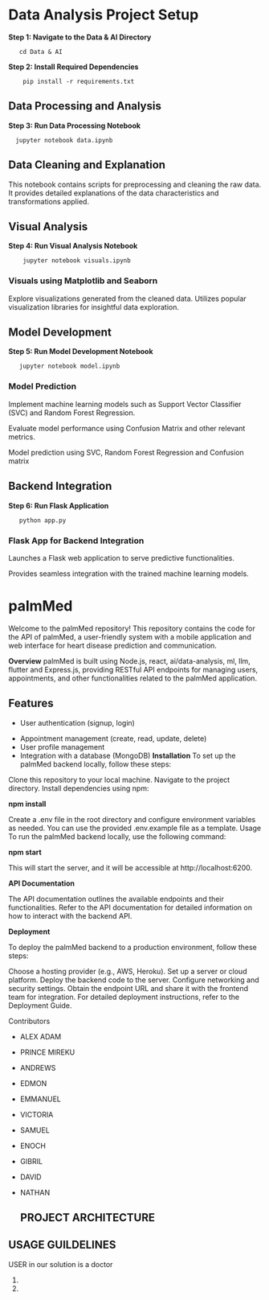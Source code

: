 # Data Analysis Project Setup

**Step 1: Navigate to the Data & AI Directory**

       cd Data & AI

**Step 2: Install Required Dependencies**

        pip install -r requirements.txt

## **Data Processing and Analysis**

**Step 3: Run Data Processing Notebook**

      jupyter notebook data.ipynb

## **Data Cleaning and Explanation**

This notebook contains scripts for preprocessing and cleaning the raw data.
It provides detailed explanations of the data characteristics and transformations applied.

## **Visual Analysis**

**Step 4: Run Visual Analysis Notebook**

        jupyter notebook visuals.ipynb

### **Visuals using Matplotlib and Seaborn**

Explore visualizations generated from the cleaned data.
Utilizes popular visualization libraries for insightful data exploration.

## **Model Development**

**Step 5: Run Model Development Notebook**

       jupyter notebook model.ipynb

### **Model Prediction**

Implement machine learning models such as Support Vector Classifier (SVC) and Random Forest Regression.

Evaluate model performance using Confusion Matrix and other relevant metrics.

Model prediction using SVC, Random Forest Regression and Confusion matrix

## **Backend Integration**

**Step 6: Run Flask Application**

       python app.py


### **Flask App for Backend Integration**

Launches a Flask web application to serve predictive functionalities.

Provides seamless integration with the trained machine learning models.

# palmMed

Welcome to the palmMed repository! This repository contains the code for the API of palmMed, a user-friendly system
with a mobile application and web interface for heart disease prediction and
communication.

**Overview**
palmMed is built using Node.js, react, ai/data-analysis, ml, llm, flutter and Express.js, providing RESTful API endpoints for managing users, appointments, and other functionalities related to the palmMed application.

## Features

- User authentication (signup, login)

* Appointment management (create, read, update, delete)
* User profile management
* Integration with a database (MongoDB)
  **Installation**
  To set up the palmMed backend locally, follow these steps:

Clone this repository to your local machine.
Navigate to the project directory.
Install dependencies using npm:

**npm install**

Create a .env file in the root directory and configure environment variables as needed. You can use the provided .env.example file as a template.
Usage
To run the palmMed backend locally, use the following command:

**npm start**

This will start the server, and it will be accessible at http://localhost:6200.

**API Documentation**

The API documentation outlines the available endpoints and their functionalities. Refer to the API documentation for detailed information on how to interact with the backend API.

**Deployment**

To deploy the palmMed backend to a production environment, follow these steps:

Choose a hosting provider (e.g., AWS, Heroku).
Set up a server or cloud platform.
Deploy the backend code to the server.
Configure networking and security settings.
Obtain the endpoint URL and share it with the frontend team for integration.
For detailed deployment instructions, refer to the Deployment Guide.

Contributors

- ALEX ADAM
- PRINCE MIREKU
- ANDREWS
- EDMON
- EMMANUEL
- VICTORIA
- SAMUEL
- ENOCH
- GIBRIL
- DAVID
- NATHAN

  ## **PROJECT ARCHITECTURE**

## **USAGE GUILDELINES**

USER in our solution is a doctor

1.

1.
